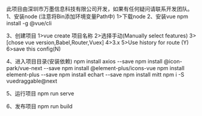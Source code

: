 此项目由深圳市万墨信息科技有限公司开发，如果有任何疑问请联系开发团队。
1、安装node (注意将Bin添加环境变量Path中)
  1>下载node[](https://nodejs.org/en/download/)
2、安装vue
npm install -g @vue/cli

3、创建项目
  1>vue create 项目名称
  2>选择手动(Manually select features)
  3>[chose vue version,Babel,Router,Vuex]
  4>3.x
  5>Use history for route (Y)
  6>save this config(N)
  
4、进入项目目录(安装依赖)
npm install axios --save
npm install @icon-park/vue-next --save
npm install @element-plus/icons-vue
npm install element-plus --save
npm install echart --save
npm install mitt
npm i -S vuedraggable@next

5、运行项目
npm run serve

6、发布项目
npm run build

